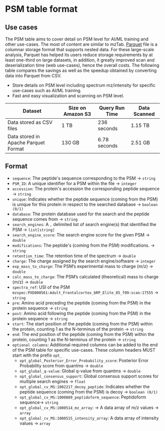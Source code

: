 # PSM table format

## Use cases

The PSM table aims to cover detail on PSM level for AI/ML training and other use-cases. The most of content are similar to mzTab. [Parquet](https://github.com/apache/parquet-format) file is a columnar storage format that supports nested data. For these large-scale analysis, Parquet has helped its users reduce storage requirements by at least one-third on large datasets, in addition, it greatly improved scan and deserialization time (web use-cases), hence the overall costs. The following table compares the savings as well as the speedup obtained by converting data into Parquet from CSV.

- Store details on PSM level including spectrum mz/intensity for specific use-cases such as AI/ML training.
- Fast and easy visualization and scanning on PSM level.

| Dataset    | Size on Amazon S3 | Query Run Time | Data Scanned |
| ---------  |--------------|-----------|--------|
|Data stored as CSV files | 1 TB     | 236 seconds     | 1.15 TB |
|Data stored in Apache Parquet Format | 130 GB     | 6.78 seconds     | 2.51 GB |

## Format

- `sequence`: The peptide's sequence corresponding to the PSM -> `string`
- `PSM_ID`: A unique identifier for a PSM within the file -> `integer`
- `accession`: The protein's accession the corresponding peptide sequence -> `string`
- `unique`: Indicates whether the peptide sequence (coming from the PSM) is unique for this protein in respect to the searched database -> `boolean (0/1)`
- `database`: The protein database used for the search and the peptide sequence comes from -> `string`
- `search_engines`: A `,` delimited list of search engine(s) that identified the PSM -> `list[string]`
- `search_engine_score`: The search engine score for the given PSM -> `double`
- `modifications`: The peptide's (coming from the PSM) modifications. -> `string`
- `retention_time`: The retention time of the spectrum -> `double`
- `charge`: The charge assigned by the search engine/software -> `integer`
- `exp_mass_to_charge`: The PSM’s experimental mass to charge (m/z) -> `double`
- `calc_mass_to_charge`: The PSM’s calculated (theoretical) mass to charge (m/z) -> `double`
- `spectra_ref`: USI of the PSM `mzspec:PXD000561:Adult_Frontalcortex_bRP_Elite_85_f09:scan:17555` -> `string`
- `pre`: Amino acid preceding the peptide (coming from the PSM) in the protein sequence -> `string`
- `post`: Amino acid following the peptide (coming from the PSM) in the protein sequence -> `string`
- `start`: The start position of the peptide (coming from the PSM) within the protein, counting 1 as the N-terminus of the protein -> `string`
- `end`: The end position of the peptide (coming from the PSM) within the protein, counting 1 as the N-terminus of the protein -> `string`
- `optional columns`: Additional required columns can be added to the end of the PSM table for specific use-cases. These column headers MUST start with the prefix `opt_`
  - `opt_global_Posterior_Error_Probability_score`: Posterior Error Probability score from quantms -> `double`
  - `opt_global_q-value`: Global q-value from quantms -> `double`
  - `opt_global_consensus_support`: Global consensus support scores for multiple search engines -> `float`
  - `opt_global_cv_MS:1002217_decoy_peptide`: Indicates whether the peptide sequence (coming from the PSM) is decoy -> `boolean (0/1)`
  - `opt_global_cv_MS:1000889_peptidoform_sequence`: Peptidoform sequence-> `string`
  - `opt_global_cv_MS:1000514_mz_array`: -> A data array of m/z values -> `array`
  - `opt_global_cv_MS:1000515_intensity_array`: A data array of intensity values -> `array`